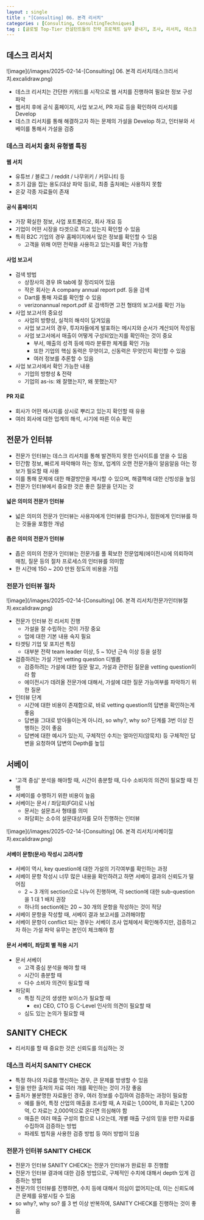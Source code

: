 ```yaml
---
layout : single
title : "[Consulting] 06. 본격 리서치"
categories : [Consulting, ConsultingTechniques]
tag : [글로벌 Top-Tier 컨설턴트들의 전략 프로젝트 실무 끝내기, 조사, 리서치, 데스크 리서치, 전문가 인터뷰, 서베이, SANITY CHECK]
---
```


## 데스크 리서치
![image](/images/2025-02-14-[Consulting] 06. 본격 리서치/데스크리서치.excalidraw.png)

* 데스크 리서치는 간단한 키워드를 시작으로 웹 서치를 진행하여 필요한 정보 구성 파악
* 웹서치 후에 공식 홈페이지, 사업 보고서, PR 자료 등을 확인하여 리서치를 Develop
* 데스크 리서치를 통해 해결하고자 하는 문제의 가설을 Develop 하고, 인터뷰와 서베이를 통해서 가설을 검증
 
### 데스크 리서치 출처 유형별 특징
#### 웹 서치
* 유튜브 / 블로그 / reddit / 나무위키 / 커뮤니티 등
* 초기 감을 잡는 용도(대상 파악 등)로, 최종 출처에는 사용하지 못함
* 온갖 각종 자료들이 존재

#### 공식 홈페이지
* 가장 확실한 정보, 사업 포트폴리오, 회사 개요 등
* 기업이 어떤 시장을 타겟으로 하고 있는지 확인할 수 있음
* 특히 B2C 기업의 경우 홈페이지에서 많은 정보를 확인할 수 있음
  * 고객을 위해 어떤 전략을 사용하고 있는지를 확인 가능함

#### 사업 보고서
* 검색 방법
  * 상장사의 경우 IR tab에 잘 정리되어 있음
  * 작은 회사는 A company annual report pdf. 등을 검색
  * Dart를 통해 자료를 확인할 수 있음
  * verizonannual report.pdf 로 검색하면 고전 형태의 보고서를 확인 가능
* 사업 보고서의 중요성
  * 사업의 방향성, 실적의 해석이 담겨있음
  * 사업 보고서의 경우, 투자자들에게 발표하는 메시지와 순서가 계산되어 작성됨 
  * 사업 보고서에서 매출이 어떻게 구성되었는지를 확인하는 것이 중요
    * 부서, 매출의 성격 등에 따라 분류한 체계를 확인 가능
    * 또한 기업의 핵심 동력은 무엇이고, 신동력은 무엇인지 확인할 수 있음
    * 여러 정보를 추론할 수 있음
* 사업 보고서에서 확인 가능한 내용
  * 기업의 방향성 & 전략
  * 기업의 as-is: 왜 잘했는지?, 왜 못했는지?

#### PR 자료
* 회사가 어떤 메시지를 상시로 뿌리고 있는지 확인할 때 유용
* 여러 회사에 대한 업계의 해석, 시기에 따른 이슈 확인


## 전문가 인터뷰
* 전문가 인터뷰는 데스크 리서치를 통해 발견하지 못한 인사이트를 얻을 수 있음
* 민간함 정보, 빠르게 파악해야 하는 정보, 업계의 오랜 전문가들이 알음알음 아는 정보가 필요할 때 사용
* 이를 통해 문제에 대한 해결방안을 제시할 수 있으며, 해결책에 대한 신빙성을 높임
* 전문가 인터뷰에서 중요한 것은 좋은 질문을 던지는 것
#### 넓은 의미의 전문가 인터뷰
  * 넓은 의미의 전문가 인터뷰는 사용자에게 인터뷰를 한다거나, 점원에게 인터뷰를 하는 것들을 포함한 개념
#### 좁은 의미의 전문가 인터뷰
  * 좁은 의미의 전문가 인터뷰는 전문가를 풀 확보한 전문업체(에이전시)에 의뢰하여 매칭, 질문 등의 절차 프로세스의 인터뷰를 의미함
  * 한 시간에 150 ~ 200 만원 정도의 비용을 가짐

### 전문가 인터뷰 절차

![image](/images/2025-02-14-[Consulting] 06. 본격 리서치/전문가인터뷰절차.excalidraw.png)

* 전문가 인터뷰 전 리서치 진행
  * 가설을 잘 수립하는 것이 가장 중요
  * 업에 대한 기본 내용 숙지 필요
* 타겟팅 기업 및 포지션 특징
  * 대부분 전략 team leader 이상, 5 ~ 10년 근속 이상 등을 설정
* 검증하려는 가설 기반 vetting question 디벨롭
  * 검증하려는 가설에 대한 질문 말고, 가설과 관련된 질문을 vetting question이라 함
  * 에이전시가 데려올 전문가에 대해서, 가설에 대한 질문 가능여부를 파악하기 위한 질문
* 인터뷰 단계
  * 시간에 대한 비용이 존재함으로, 바로 vetting question의 답변을 확인하는게 좋음
  * 답변을 그대로 받아들이는게 아니라, so why?, why so? 단계를 3번 이상 진행하는 것이 좋음
  * 답변에 대한 예시가 있는지, 구체적인 수치는 얼마인지(암묵치) 등 구체적인 답변을 요청하여 답변의 Depth를 높임


## 서베이
* '고객 중심' 분석을 해야할 때, 시간이 충분할 때, 다수 소비자의 의견이 필요할 때 진행
* 서베이를 수행하기 위한 비용이 높음
* 서베이는 문서 / 좌담회(FGI)로 나뉨
  * 문서는 설문조사 형태를 의미
  * 좌담회는 소수의 설문대상자를 모아 진행하는 인터뷰
  
![image](/images/2025-02-14-[Consulting] 06. 본격 리서치/서베이절차.excalidraw.png)

#### 서베이 문항(문서) 작성시 고려사항
* 서베이 역시, key question에 대한 가설의 기각여부를 확인하는 과정
* 서베이 문항 작성시 너무 많은 내용을 확인하려고 하면 서베이 결과의 신뢰도가 떨어짐
  * 2 ~ 3 개의 section으로 나누어 진행하며, 각 section에 대한 sub-question을 1 대 1 배치 권장
  * 하나의 section에는 20 ~ 30 개의 문항을 작성하는 것이 적당
* 서베이 문항을 작성할 때, 서베이 결과 보고서를 고려해야함
* 서베이 문항이 conflict 되는 경우는 서베이 조사 업체에서 확인해주지만, 검증하고자 하는 가설 파악 유무는 본인이 체크해야 함

#### 문서 서베이, 좌담회 별 적용 시기
* 문서 서베이
  * 고객 중심 분석을 해야 할 때
  * 시간이 충분할 때
  * 다수 소비자 의견이 필요할 때
* 좌담회
  * 특정 직군의 생생한 보이스가 필요할 때
    * ex) CEO, CTO 등 C-Level 인사의 의견이 필요할 때
  * 심도 있는 논의가 필요할 때

## SANITY CHECK
* 리서치를 할 때 중요한 것은 신뢰도를 의심하는 것

### 데스크 리서치 SANITY CHECK
* 특정 하나의 자료를 맹신하는 경우, 큰 문제를 방생할 수 있음
* 믿을 만한 출처의 자료 여러 개를 확인하는 것이 가장 좋음
* 출처가 불분명한 자료들인 경우, 여러 정보를 수집하여 검증하는 과정이 필요함
  * 예를 들어, 특정 산업의 매출을 조사할 때, A 자료는 1,000억, B 자료는 1,200억, C 자료는 2,000억으로 온다면 의심해야 함
  * 매출은 여러 매출 구성의 합으로 나오는데, 개별 매출 구성의 믿을 만한 자료를 수집하여 검증하는 방법
  * 파레토 법칙을 사용한 검증 방법 등 여러 방법이 있음

### 전문가 인터뷰 SANITY CHECK
* 전문가 인터뷰 SANITY CHECK는 전문가 인터뷰가 완료된 후 진행함
* 전문가 인터뷰 결과에 대한 검증 방법으로, 구체적인 수치에 대해서 depth 있게 검증하는 방법
* 전문가의 인터뷰를 진행하면, 수치 등에 대해서 의심이 없어지는데, 이는 신뢰도에 큰 문제를 유발시킬 수 있음
* so why?, why so? 를 3 번 이상 반복하여, SANITY CHECK를 진행하는 것이 좋음